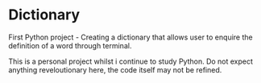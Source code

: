 # Dictionary
First Python project - Creating a dictionary that allows user to enquire the definition of a word through terminal.

This is a personal project whilst i continue to study Python. Do not expect anything reveloutionary here, the code itself may not be refined.
